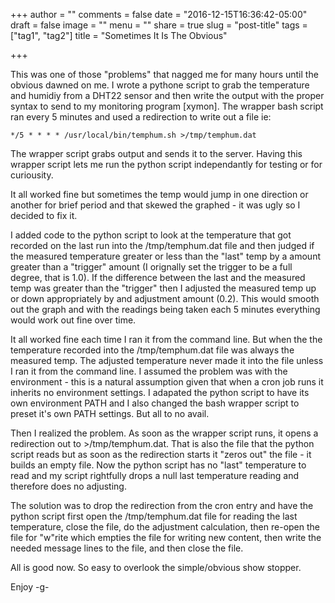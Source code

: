 +++
author = ""
comments = false
date = "2016-12-15T16:36:42-05:00"
draft = false
image = ""
menu = ""
share = true
slug = "post-title"
tags = ["tag1", "tag2"]
title = "Sometimes It Is The Obvious"

+++

This was one of those "problems" that nagged me for many hours until the obvious dawned on me.
I wrote a pythone script to grab the temperature and humidiy from a DHT22 sensor and then write the
output with the proper syntax to send to my monitoring program [xymon]. The wrapper bash script ran
every 5 minutes and used a redirection to write out a file ie:
```
*/5 * * * * /usr/local/bin/temphum.sh >/tmp/temphum.dat
```
The wrapper script grabs output and sends it to the server. Having this wrapper script lets me run the 
python script independantly for testing or for curiousity.

<!--more-->
It all worked fine but sometimes the temp would jump in one direction or another for brief period and that
skewed the graphed - it was ugly so I decided to fix it.

I added code to the python script to look at the temperature that got recorded on the last run into the /tmp/temphum.dat
file and then judged if the measured temperature greater or less than the "last" temp by a amount greater than a "trigger" amount (I orignally set the trigger to be a full degree, that is 1.0). If the difference between the last and the measured temp was greater 
than the "trigger" then I adjusted the measured temp up or down appropriately by and adjustment amount (0.2). This would smooth
out the graph and with the readings being taken each 5 minutes everything would work out fine over time.

It all worked fine each time I ran it from the command line. But when the the temperature recorded into the /tmp/temphum.dat
file was always the measured temp. The adjusted temperature never made it into the file unless I ran it from the command line.
I assumed the problem was with the environment - this is a natural assumption given that when a cron job runs it inherits no
environment settings. I adapated the python script to have its own environment PATH and I also changed the bash wrapper script
to preset it's own PATH settings. But all to no avail.

Then I realized the problem. As soon as the wrapper script runs, it opens a redirection out to >/tmp/temphum.dat. That is also the
file that the python script reads but as soon as the redirection starts it "zeros out" the file - it builds an empty file. Now the
python script has no "last" temperature to read and my script rightfully drops a null last temperature reading and therefore does no adjusting. 

The solution was to drop the redirection from the cron entry and have the python script first open the /tmp/temphum.dat file for reading the last temperature, close the file, do the adjustment calculation, then re-open the file for "w"rite which empties the file for writing new content, then write the needed message lines to the file, and then close the file.

All is good now. So easy to overlook the simple/obvious show stopper.

Enjoy
-g-
